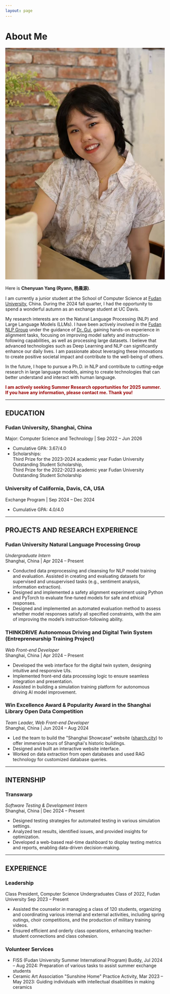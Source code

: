 ```yaml
---
layout: page
---
```


# About Me

<img src="images/ycy.jpg" alt="Personal Image" class="floatpic"/>

Here is **Chenyuan Yang (Ryann, 杨晨源)**.<br>

I am currently a junior student at the School of Computer Science at [Fudan University](https://www.fudan.edu.cn/en/), China. During the 2024 fall quarter, I had the opportunity to spend a wonderful autumn as an exchange student at UC Davis.

My research interests are on the Natural Language Processing (NLP) and Large Language Models (LLMs). I have been actively involved in the [Fudan NLP Group](https://nlp.fudan.edu.cn/nlpen/main.htm) under the guidance of [Dr. Gui](https://guitaowufeng.github.io/), gaining hands-on experience in alignment tasks, focusing on improving model safety and instruction-following capabilities, as well as processing large datasets. I believe that advanced technologies such as Deep Learning and NLP can significantly enhance our daily lives. I am passionate about leveraging these innovations to create positive societal impact and contribute to the well-being of others.

In the future, I hope to pursue a Ph.D. in NLP and contribute to cutting-edge research in large language models, aiming to create technologies that can better understand and interact with human language.

**<font color="#990000">I am actively seeking Summer Research opportunities for 2025 summer. If you have any information, please contact me. Thank you!</font>**

---

## EDUCATION

### Fudan University, Shanghai, China  
Major: Computer Science and Technology | Sep 2022 – Jun 2026  
- Cumulative GPA: 3.67/4.0  
- Scholarships: <br>
  Third Prize for the 2023-2024 academic year Fudan University Outstanding Student Scholarship, <br>
  Third Prize for the 2022-2023 academic year Fudan University Outstanding Student Scholarship  


### University of California, Davis, CA, USA  
Exchange Program | Sep 2024 – Dec 2024  
- Cumulative GPA: 4.0/4.0  

---

## PROJECTS AND RESEARCH EXPERIENCE

### Fudan University Natural Language Processing Group  
*Undergraduate Intern*  
Shanghai, China | Apr 2024 – Present  
- Conducted data preprocessing and cleansing for NLP model training and evaluation. Assisted in creating and evaluating datasets for supervised and unsupervised tasks (e.g., sentiment analysis, information extraction).  
- Designed and implemented a safety alignment experiment using Python and PyTorch to evaluate fine-tuned models for safe and ethical responses.  
- Designed and implemented an automated evaluation method to assess whether model responses satisfy all specified constraints, with the aim of improving the model’s instruction-following ability.  


### THINKDRIVE Autonomous Driving and Digital Twin System (Entrepreneurship Training Project)  
*Web Front-end Developer*  
Shanghai, China | Apr 2024 – Present  
- Developed the web interface for the digital twin system, designing intuitive and responsive UIs.  
- Implemented front-end data processing logic to ensure seamless integration and presentation.  
- Assisted in building a simulation training platform for autonomous driving AI model improvement.  


### Win Excellence Award & Popularity Award in the Shanghai Library Open Data Competition  
*Team Leader, Web Front-end Developer*  
Shanghai, China | Jun 2024 – Aug 2024  
- Led the team to build the "Shanghai Showcase" website ([sharch.city](https://www.sharch.city)) to offer immersive tours of Shanghai's historic buildings.  
- Designed and built an interactive website interface.  
- Worked on data extraction from open databases and used RAG technology for customized database queries.  

---

## INTERNSHIP  

### Transwarp  
*Software Testing & Development Intern*  
Shanghai, China | Dec 2024 – Present  
- Designed testing strategies for automated testing in various simulation settings.  
- Analyzed test results, identified issues, and provided insights for optimization.  
- Developed a web-based real-time dashboard to display testing metrics and reports, enabling data-driven decision-making.  

---

## EXPERIENCE

### Leadership
Class President, Computer Science Undergraduates Class of 2022, Fudan University
Sep 2023 – Present
- Assisted the counselor in managing a class of 120 students, organizing and coordinating various internal and external activities, including spring outings, choir competitions, and the production of military training videos.  
- Ensured efficient and orderly class operations, enhancing teacher-student connections and class cohesion.

### Volunteer Services  
- FISS (Fudan University Summer International Program) Buddy, Jul 2024 – Aug 2024: Preparation of various tasks to assist summer exchange students  
- Ceramic Art Association "Sunshine Home" Practice Activity, Mar 2023 – May 2023: Guiding individuals with intellectual disabilities in making ceramics  
